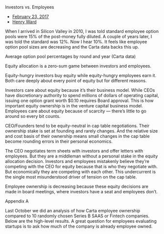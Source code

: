 Investors vs. Employees

- [February 23, 2017](https://carta.com/2017/02/23/)
- [Henry Ward](https://carta.com/author/henry-ward/)

When I arrived in Silicon Valley in 2010, I was told standard employee option pools were 15% of the post-money fully diluted. A couple of years later, I was told the standard was 12%. Now I hear 10%. It feels like employee option pool sizes are decreasing and the Carta data backs this up.

Average option pool percentages by round and year (Carta data)

Equity allocation is a zero-sum game between investors and employees.

Equity-hungry investors buy equity while equity-hungry employees earn it. Both care deeply about every point of equity but for different reasons.

Investors care about equity because it’s their business model. While CEOs have discretionary authority to spend millions of dollars of operating capital, issuing one option grant worth $0.10 requires Board approval. This is how important equity ownership is in the venture capital business model. Employees care about equity because of scarcity — there’s little to go around so every bit counts.

CEO/Founders tend to be equity-neutral in cap table negotiations. Their ownership stake is set at founding and rarely changes. And the relative size and cost basis of their ownership means small changes in the cap table become rounding errors in their personal economics.

The CEO negotiates term sheets with investors and offer letters with employees. But they are a middleman without a personal stake in the equity allocation decision. Investors and employees mistakenly believe they’re competing with the CEO for equity because that is who they negotiate with. But economically they are competing with each other. This undercurrent is the single most misunderstood driver of tension on the cap table.

Employee ownership is decreasing because these equity decisions are made in board meetings, where investors have a seat and employees don’t.

Appendix A

Last October we did an analysis of how Carta employee ownership compared to 10 randomly chosen Series B SAAS or Fintech companies. Below are the high-level results. A great question for employees evaluating startups is to ask how much of the company is already employee owned.

